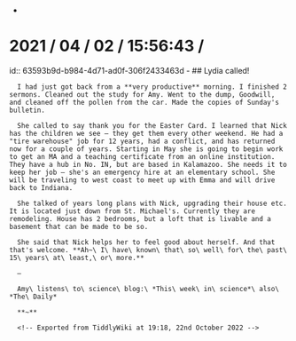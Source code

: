 -
# 2021 / 04 / 02 / 15:56:43 /
id:: 63593b9d-b984-4d71-ad0f-306f2433463d
	- ## Lydia called!
	  
	  I had just got back from a **very productive** morning. I finished 2 sermons. Cleaned out the study for Amy. Went to the dump, Goodwill, and cleaned off the pollen from the car. Made the copies of Sunday's bulletin.
	  
	  She called to say thank you for the Easter Card. I learned that Nick has the children we see – they get them every other weekend. He had a "tire warehouse" job for 12 years, had a conflict, and has returned now for a couple of years. Starting in May she is going to begin work to get an MA and a teaching certificate from an online institution. They have a hub in No. IN, but are based in Kalamazoo. She needs it to keep her job – she's an emergency hire at an elementary school. She will be traveling to west coast to meet up with Emma and will drive back to Indiana.
	  
	  She talked of years long plans with Nick, upgrading their house etc. It is located just down from St. Michael's. Currently they are remodeling. House has 2 bedrooms, but a loft that is livable and a basement that can be made to be so.
	  
	  She said that Nick helps her to feel good about herself. And that that's welcome. **Ah~\ I\ have\ known\ that\ so\ well\ for\ the\ past\ 15\ years\ at\ least,\ or\ more.**
	  
	  —
	  
	  Amy\ listens\ to\ science\ blog:\ *This\ week\ in\ science*\ also\ *The\ Daily*
	  
	  **~**
	  
	  <!-- Exported from TiddlyWiki at 19:18, 22nd October 2022 -->